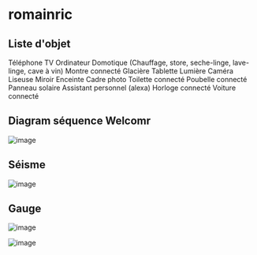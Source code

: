 # romainric

## Liste d'objet
Téléphone
TV
Ordinateur
Domotique (Chauffage, store, seche-linge, lave-linge, cave à vin)
Montre connecté
Glacière
Tablette
Lumière
Caméra
Liseuse
Miroir
Enceinte
Cadre photo
Toilette connecté
Poubelle connecté
Panneau solaire
Assistant personnel (alexa)
Horloge connecté
Voiture connecté

## Diagram séquence Welcomr

![image](https://github.com/user-attachments/assets/ffc559ee-3c47-4a85-8cf4-12a40b65c5c6)

## Séisme

![image](https://github.com/user-attachments/assets/df80ae3e-3004-4d6a-9714-992dff35fbe0)

## Gauge

![image](https://github.com/user-attachments/assets/ec440f5e-550c-4b39-80bc-06b1cfa9fff2)

![image](https://github.com/user-attachments/assets/263f3d33-0fbb-4119-81e2-bf7268f83f1e)



